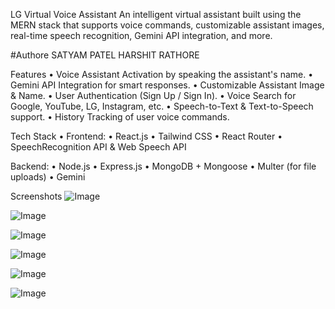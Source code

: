 LG Virtual Voice Assistant
An intelligent virtual assistant built using the MERN stack that supports voice commands, customizable assistant images, real-time speech recognition, Gemini API integration, and more.

#Authore
SATYAM PATEL
HARSHIT RATHORE


 Features
 • Voice Assistant Activation by speaking the assistant's name.
 • Gemini API Integration for smart responses.
 • Customizable Assistant Image & Name.
 • User Authentication (Sign Up / Sign In).
 • Voice Search for Google, YouTube, LG, Instagram, etc.
 • Speech-to-Text & Text-to-Speech support.
 • History Tracking of user voice commands.

Tech Stack
• Frontend:
• React.js
• Tailwind CSS
• React Router
• SpeechRecognition API & Web Speech API

Backend:
• Node.js
• Express.js
• MongoDB + Mongoose
• Multer (for file uploads)
• Gemini 

Screenshots
 ![Image](https://github.com/user-attachments/assets/38bbae8c-5c46-44d5-8da2-b83f198cdf4b)

![Image](https://github.com/user-attachments/assets/bca77235-b706-4127-8f09-ac757f3b85d7)

![Image](https://github.com/user-attachments/assets/7e5a9923-0425-4cc9-97a2-c0614a905de1)

![Image](https://github.com/user-attachments/assets/383f8a4c-c7e6-4ed4-a8c7-b9aa81868a3a)

![Image](https://github.com/user-attachments/assets/4b5d04dc-3557-4397-becb-d6066f2a93a5)

![Image](https://github.com/user-attachments/assets/37f285d7-7eac-48c9-8e18-e75a7ab21ba8)


 



